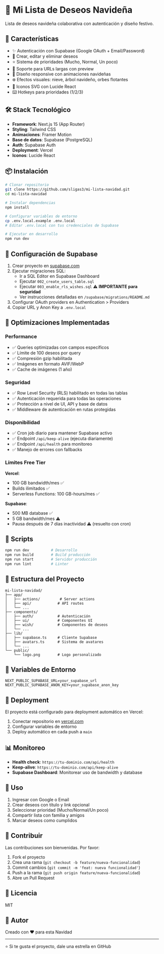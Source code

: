 # 🎄 Mi Lista de Deseos Navideña

Lista de deseos navideña colaborativa con autenticación y diseño festivo.

## 🚀 Características

- ✨ Autenticación con Supabase (Google OAuth + Email/Password)
- 🎁 Crear, editar y eliminar deseos
- ⭐ Sistema de prioridades (Mucho, Normal, Un poco)
- 🔗 Soporte para URLs largas con preview
- 🎨 Diseño responsive con animaciones navideñas
- ❄️ Efectos visuales: nieve, árbol navideño, orbes flotantes
- 🎯 Iconos SVG con Lucide React
- ⌨️ Hotkeys para prioridades (1/2/3)

## 🛠️ Stack Tecnológico

- **Framework**: Next.js 15 (App Router)
- **Styling**: Tailwind CSS
- **Animaciones**: Framer Motion
- **Base de datos**: Supabase (PostgreSQL)
- **Auth**: Supabase Auth
- **Deployment**: Vercel
- **Iconos**: Lucide React

## 📦 Instalación

```bash
# Clonar repositorio
git clone https://github.com/sligas3/mi-lista-navidad.git
cd mi-lista-navidad

# Instalar dependencias
npm install

# Configurar variables de entorno
cp .env.local.example .env.local
# Editar .env.local con tus credenciales de Supabase

# Ejecutar en desarrollo
npm run dev
```

## 🔧 Configuración de Supabase

1. Crear proyecto en [supabase.com](https://supabase.com)
2. Ejecutar migraciones SQL:
   - Ir a SQL Editor en Supabase Dashboard
   - Ejecutar `002_create_users_table.sql`
   - Ejecutar `003_enable_rls_wishes.sql` ⚠️ **IMPORTANTE para seguridad**
   - Ver instrucciones detalladas en `/supabase/migrations/README.md`
3. Configurar OAuth providers en Authentication > Providers
4. Copiar URL y Anon Key a `.env.local`

## 🎯 Optimizaciones Implementadas

### Performance
- ✅ Queries optimizadas con campos específicos
- ✅ Límite de 100 deseos por query
- ✅ Compresión gzip habilitada
- ✅ Imágenes en formato AVIF/WebP
- ✅ Cache de imágenes (1 año)

### Seguridad
- ✅ Row Level Security (RLS) habilitado en todas las tablas
- ✅ Autenticación requerida para todas las operaciones
- ✅ Protección a nivel de UI, API y base de datos
- ✅ Middleware de autenticación en rutas protegidas

### Disponibilidad
- ✅ Cron job diario para mantener Supabase activo
- ✅ Endpoint `/api/keep-alive` (ejecuta diariamente)
- ✅ Endpoint `/api/health` para monitoreo
- ✅ Manejo de errores con fallbacks

### Límites Free Tier

**Vercel**:
- 100 GB bandwidth/mes ✅
- Builds ilimitados ✅
- Serverless Functions: 100 GB-hours/mes ✅

**Supabase**:
- 500 MB database ✅
- 5 GB bandwidth/mes ⚠️
- Pausa después de 7 días inactividad ⚠️ (resuelto con cron)

## 📝 Scripts

```bash
npm run dev          # Desarrollo
npm run build        # Build producción
npm run start        # Servidor producción
npm run lint         # Linter
```

## 🎨 Estructura del Proyecto

```
mi-lista-navidad/
├── app/
│   ├── actions/         # Server actions
│   ├── api/            # API routes
│   └── ...
├── components/
│   ├── auth/           # Autenticación
│   ├── ui/             # Componentes UI
│   ├── wish/           # Componentes de deseos
│   └── ...
├── lib/
│   ├── supabase.ts     # Cliente Supabase
│   ├── avatars.ts      # Sistema de avatares
│   └── ...
└── public/
    └── logo.png        # Logo personalizado
```

## 🔐 Variables de Entorno

```env
NEXT_PUBLIC_SUPABASE_URL=your_supabase_url
NEXT_PUBLIC_SUPABASE_ANON_KEY=your_supabase_anon_key
```

## 🚀 Deployment

El proyecto está configurado para deployment automático en Vercel:

1. Conectar repositorio en [vercel.com](https://vercel.com)
2. Configurar variables de entorno
3. Deploy automático en cada push a `main`

## 📊 Monitoreo

- **Health check**: `https://tu-dominio.com/api/health`
- **Keep-alive**: `https://tu-dominio.com/api/keep-alive`
- **Supabase Dashboard**: Monitorear uso de bandwidth y database

## 🎄 Uso

1. Ingresar con Google o Email
2. Crear deseos con título y link opcional
3. Seleccionar prioridad (Mucho/Normal/Un poco)
4. Compartir lista con familia y amigos
5. Marcar deseos como cumplidos

## 🤝 Contribuir

Las contribuciones son bienvenidas. Por favor:

1. Fork el proyecto
2. Crea una rama (`git checkout -b feature/nueva-funcionalidad`)
3. Commit cambios (`git commit -m 'feat: nueva funcionalidad'`)
4. Push a la rama (`git push origin feature/nueva-funcionalidad`)
5. Abre un Pull Request

## 📄 Licencia

MIT

## 👤 Autor

Creado con ❤️ para esta Navidad

---

⭐ Si te gusta el proyecto, dale una estrella en GitHub
